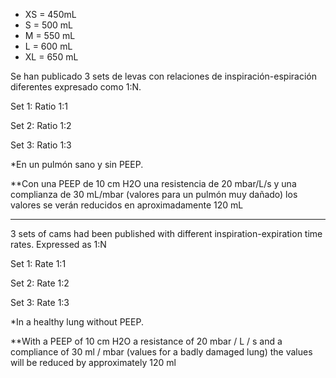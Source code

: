 * XS = 450mL
* S = 500 mL
* M = 550 mL
* L = 600 mL
* XL = 650 mL



Se han publicado 3 sets de levas con relaciones de inspiración-espiración diferentes expresado como 1:N.

Set 1: Ratio 1:1

Set 2: Ratio 1:2

Set 3: Ratio 1:3

*En un pulmón sano y sin PEEP.

**Con una PEEP de 10 cm H2O una resistencia de 20 mbar/L/s y una complianza de 30 mL/mbar (valores para un pulmón muy dañado) los valores se verán reducidos en aproximadamente 120 mL

------------------------------------------------------------

3 sets of cams had been published with different inspiration-expiration time rates. Expressed as 1:N

Set 1: Rate 1:1

Set 2: Rate 1:2

Set 3: Rate 1:3

*In a healthy lung without PEEP.

**With a PEEP of 10 cm H2O a resistance of 20 mbar / L / s and a compliance of 30 ml / mbar (values for a badly damaged lung) the values will be reduced by approximately 120 ml
